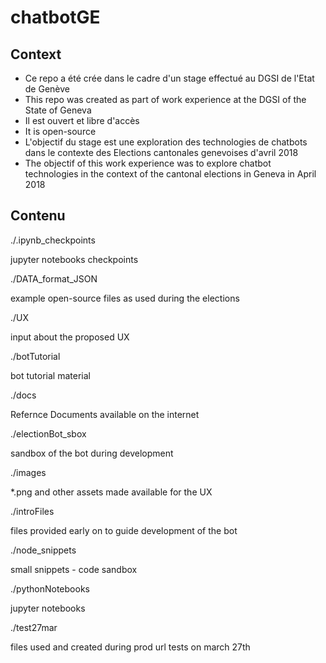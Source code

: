 # chatbotGE

## Context

<ul>
<li>Ce repo a été crée dans le cadre d'un stage effectué au DGSI de l'Etat de Genève</li>
<li>This repo was created as part of work experience at the DGSI of the State of Geneva</li>
<li>Il est ouvert et libre d'accès</li>
<li>It is open-source</li>
<li>L'objectif du stage est une exploration des technologies de chatbots dans le contexte des Elections cantonales genevoises d'avril 2018</li>
<li>The objectif of this work experience was to explore chatbot technologies in the context of the cantonal elections in Geneva in April 2018</li>
</ul>

## Contenu
./.ipynb_checkpoints

jupyter notebooks checkpoints

./DATA_format_JSON

example open-source files as used during the elections

./UX

input about the proposed UX

./botTutorial

bot tutorial material

./docs

Refernce Documents available on the internet

./electionBot_sbox

sandbox of the bot during development

./images

*.png and other assets made available for the UX

./introFiles

files provided early on to guide development of the bot

./node_snippets

small snippets - code sandbox

./pythonNotebooks

jupyter notebooks

./test27mar

files used and created during prod url tests on march 27th